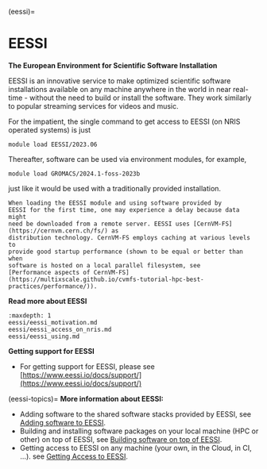 (eessi)=

# EESSI

**The European Environment for Scientific Software Installation**

EESSI is an innovative service to make optimized scientific software
installations available on any machine anywhere in the world in near real-time -
without the need to build or install the software. They work similarly to
popular streaming services for videos and music.

For the impatient, the single command to get access to EESSI (on NRIS operated
systems) is just

    module load EESSI/2023.06

Thereafter, software can be used via environment modules, for example,

    module load GROMACS/2024.1-foss-2023b

just like it would be used with a traditionally provided installation.

```{note}
When loading the EESSI module and using software provided by
EESSI for the first time, one may experience a delay because data might
need be downloaded from a remote server. EESSI uses [CernVM-FS](https://cernvm.cern.ch/fs/) as
distribution technology. CernVM-FS employs caching at various levels to
provide good startup performance (shown to be equal or better than when
software is hosted on a local parallel filesystem, see
[Performance aspects of CernVM-FS](https://multixscale.github.io/cvmfs-tutorial-hpc-best-practices/performance/)).
```

**Read more about EESSI**
```{toctree}
:maxdepth: 1
eessi/eessi_motivation.md
eessi/eessi_access_on_nris.md
eessi/eessi_using.md
```

**Getting support for EESSI**

- For getting support for EESSI, please see [https://www.eessi.io/docs/support/](https://www.eessi.io/docs/support/)

(eessi-topics)=
**More information about EESSI:**
  
- Adding software to the shared software stacks provided by EESSI, see [Adding software to EESSI](https://www.eessi.io/docs/adding_software/overview/).
- Building and installing software packages on your local machine (HPC or other)
  on top of EESSI, see [Building software on top of EESSI](https://www.eessi.io/docs/using_eessi/building_on_eessi/).
- Getting access to EESSI on any machine (your own, in the Cloud, in
  CI, ...). see [Getting Access to EESSI](https://www.eessi.io/docs/getting_access/is_eessi_accessible/).
